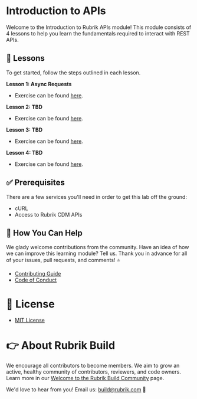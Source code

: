 # Introduction to APIs

Welcome to the Introduction to Rubrik APIs module! This module consists of 4 lessons to help you learn the fundamentals required to interact with REST APIs.

## :pencil: Lessons

To get started, follow the steps outlined in each lesson.

**Lesson 1: Async Requests**

* Exercise can be found [here](Lesson-1.md).

**Lesson 2: TBD**

* Exercise can be found [here](Lesson-2.md).

**Lesson 3: TBD**

* Exercise can be found [here](Lesson-3.md).

**Lesson 4: TBD**

* Exercise can be found [here](Lesson-4.md).

## :white_check_mark: Prerequisites

There are a few services you'll need in order to get this lab off the ground:

* cURL
* Access to Rubrik CDM APIs

## :muscle: How You Can Help

We glady welcome contributions from the community. Have an idea of how we can improve this learning module? Tell us. Thank you in advance for all of your issues, pull requests, and comments! :star:

* [Contributing Guide](CONTRIBUTING.md)
* [Code of Conduct](CODE_OF_CONDUCT.md)

# :pushpin: License

* [MIT License](LICENSE)

# :point_right: About Rubrik Build

We encourage all contributors to become members. We aim to grow an active, healthy community of contributors, reviewers, and code owners. Learn more in our [Welcome to the Rubrik Build Community](https://github.com/rubrikinc/welcome-to-rubrik-build) page.

We'd love to hear from you! Email us: build@rubrik.com :love_letter: